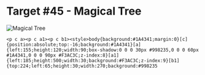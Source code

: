 # Target #45 - Magical Tree

![Magical Tree](https://cssbattle.dev/targets/45.png)

```
<p c a><p c a1><p c b1><style>body{background:#1A4341;margin:0}[c]{position:absolute;top:-16;background:#1A4341}[a]{left:155;height:120;width:90;box-shadow:0 0 0 30px #998235,0 0 0 60px #1A4341,0 0 0 90px #F3AC3C;z-index:8}[a1]{left:185;height:500;width:30;background:#F3AC3C;z-index:9}[b1]{top:224;left:65;height:30;width:270;background:#998235
```
